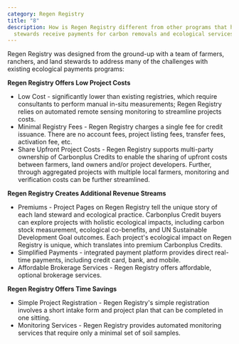 ```yaml
---
category: Regen Registry
title: "8"
description: How is Regen Registry different from other programs that help land
  stewards receive payments for carbon removals and ecological services?
---
```

Regen Registry was designed from the ground-up with a team of farmers, ranchers, and land stewards to address many of the challenges with existing ecological payments programs:

**Regen Registry Offers Low Project Costs**

* Low Cost - significantly lower than existing registries, which require consultants to perform manual in-situ measurements; Regen Registry relies on automated remote sensing monitoring to streamline projects costs.
* Minimal Registry Fees - Regen Registry charges a single fee for credit issuance. There are no account fees, project listing fees, transfer fees, activation fee, etc.
* Share Upfront Project Costs - Regen Registry supports multi-party ownership of Carbonplus Credits to enable the sharing of upfront costs between farmers, land owners and/or project developers. Further, through aggregated projects with multiple local farmers, monitoring and verification costs can be further streamlined.

**Regen Registry Creates Additional Revenue Streams**

* Premiums - Project Pages on Regen Registry tell the unique story of each land steward and ecological practice. Carbonplus Credit buyers can explore projects with holistic ecological impacts, including carbon stock measurement, ecological co-benefits, and UN Sustainable Development Goal outcomes. Each project's ecological impact on Regen Registry is unique, which translates into premium Carbonplus Credits.
* Simplified Payments - integrated payment platform provides direct real-time payments, including credit card, bank, and mobile. 
* Affordable Brokerage Services - Regen Registry offers affordable, optional brokerage services. 

**Regen Registry Offers Time Savings**

* Simple Project Registration - Regen Registry's simple registration involves a short intake form and project plan that can be completed in one sitting.
* Monitoring Services - Regen Registry provides automated monitoring services that require only a minimal set of soil samples.